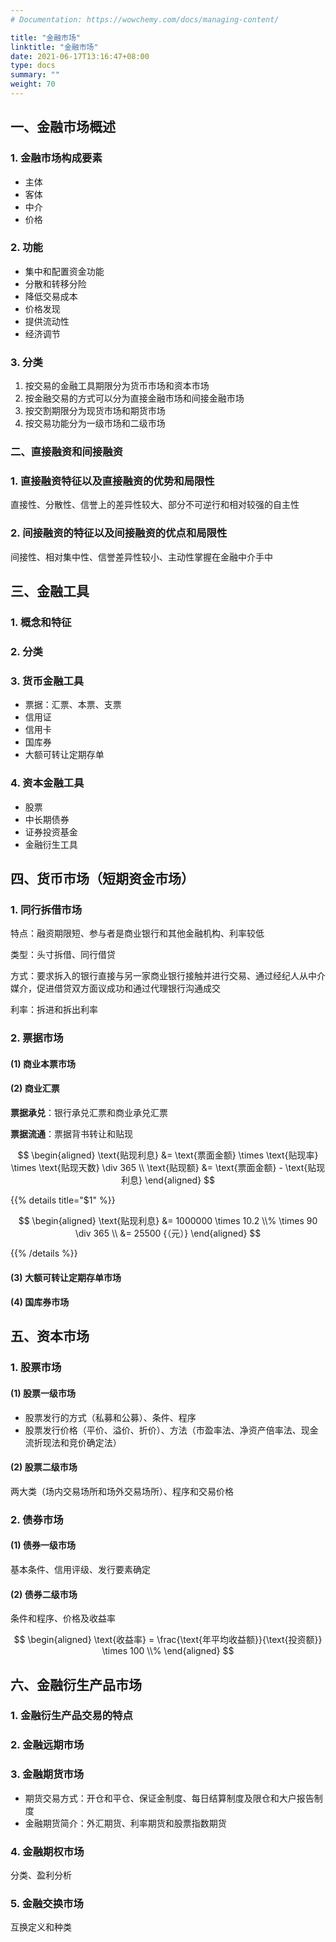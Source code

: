 ```yaml
---
# Documentation: https://wowchemy.com/docs/managing-content/

title: "金融市场"
linktitle: "金融市场"
date: 2021-06-17T13:16:47+08:00
type: docs
summary: ""
weight: 70
---
```


<!--more-->

## 一、金融市场概述 

### 1. 金融市场构成要素

- 主体
- 客体
- 中介
- 价格

### 2. 功能

- 集中和配置资金功能
- 分散和转移分险
- 降低交易成本
- 价格发现
- 提供流动性
- 经济调节

### 3. 分类 

1. 按交易的金融工具期限分为货币市场和资本市场
2. 按金融交易的方式可以分为直接金融市场和间接金融市场
3. 按交割期限分为现货市场和期货市场
4. 按交易功能分为一级市场和二级市场

### 二、直接融资和间接融资

### 1. 直接融资特征以及直接融资的优势和局限性

直接性、分散性、信誉上的差异性较大、部分不可逆行和相对较强的自主性

### 2. 间接融资的特征以及间接融资的优点和局限性

间接性、相对集中性、信誉差异性较小、主动性掌握在金融中介手中

## 三、金融工具

### 1. 概念和特征

### 2. 分类

### 3. 货币金融工具

- 票据：汇票、本票、支票
- 信用证
- 信用卡
- 国库券
- 大额可转让定期存单

### 4. 资本金融工具

- 股票
- 中长期债券
- 证券投资基金
- 金融衍生工具

## 四、货币市场（短期资金市场）

### 1. 同行拆借市场

特点：融资期限短、参与者是商业银行和其他金融机构、利率较低

类型：头寸拆借、同行借贷

方式：要求拆入的银行直接与另一家商业银行接触并进行交易、通过经纪人从中介媒介，促进借贷双方面议成功和通过代理银行沟通成交

利率：拆进和拆出利率

### 2. 票据市场

#### (1) 商业本票市场

#### (2) 商业汇票

**票据承兑**：银行承兑汇票和商业承兑汇票

**票据流通**：票据背书转让和贴现

$$
\begin{aligned}
\text{贴现利息} &= \text{票面金额} \times \text{贴现率} \times \text{贴现天数} \div 365 \\
\text{贴现额} &= \text{票面金额} - \text{贴现利息}
\end{aligned}
$$

{{% details title="$1" %}}

$$
\begin{aligned}
\text{贴现利息} &= 1000000 \times 10.2 \\% \times 90 \div 365 \\
&= 25500 {（元）}
\end{aligned}
$$

{{% /details %}}

#### (3) 大额可转让定期存单市场

#### (4) 国库券市场

## 五、资本市场

### 1. 股票市场

#### (1) 股票一级市场

- 股票发行的方式（私募和公募）、条件、程序
- 股票发行价格（平价、溢价、折价）、方法（市盈率法、净资产倍率法、现金流折现法和竞价确定法）

#### (2) 股票二级市场

两大类（场内交易场所和场外交易场所）、程序和交易价格

### 2. 债券市场 

#### (1) 债券一级市场

基本条件、信用评级、发行要素确定

#### (2) 债券二级市场

条件和程序、价格及收益率

$$
\begin{aligned}
\text{收益率} = \frac{\text{年平均收益额}}{\text{投资额}} \times 100 \\%
\end{aligned}
$$

## 六、金融衍生产品市场

### 1. 金融衍生产品交易的特点

### 2. 金融远期市场

### 3. 金融期货市场

- 期货交易方式：开仓和平仓、保证金制度、每日结算制度及限仓和大户报告制度
- 金融期货简介：外汇期货、利率期货和股票指数期货

### 4. 金融期权市场 

分类、盈利分析

### 5. 金融交换市场

互换定义和种类